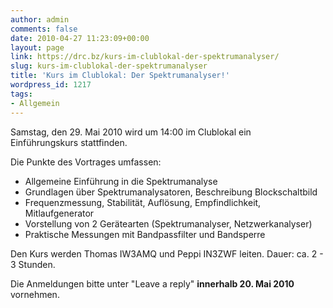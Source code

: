 ```yaml
---
author: admin
comments: false
date: 2010-04-27 11:23:09+00:00
layout: page
link: https://drc.bz/kurs-im-clublokal-der-spektrumanalyser/
slug: kurs-im-clublokal-der-spektrumanalyser
title: 'Kurs im Clublokal: Der Spektrumanalyser!'
wordpress_id: 1217
tags:
- Allgemein
---
```


Samstag, den 29. Mai 2010 wird um 14:00 im Clublokal ein Einführungskurs stattfinden.

Die Punkte des Vortrages umfassen:
- Allgemeine Einführung in die Spektrumanalyse
- Grundlagen über Spektrumanalysatoren, Beschreibung Blockschaltbild
- Frequenzmessung, Stabilität, Auflösung, Empfindlichkeit, Mitlaufgenerator
- Vorstellung von 2 Gerätearten (Spektrumanalyser, Netzwerkanalyser)
- Praktische Messungen mit Bandpassfilter und Bandsperre

Den Kurs werden Thomas IW3AMQ und Peppi IN3ZWF leiten. Dauer: ca. 2 - 3 Stunden.

Die Anmeldungen bitte unter "Leave a reply" **innerhalb 20. Mai 2010** vornehmen.
